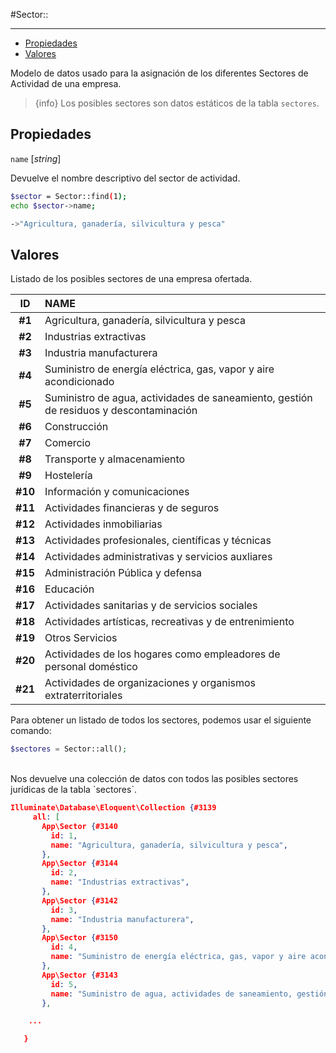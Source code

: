#Sector::

---

- [Propiedades](#propiedades)
- [Valores](#valores)

Modelo de datos usado para la asignación de los diferentes Sectores de Actividad de una empresa.

> {info} Los posibles sectores son datos estáticos de la tabla `sectores`.

<a name="propiedades"></a>

## Propiedades

`name` [_string_]

Devuelve el nombre descriptivo del sector de actividad.

```bash
$sector = Sector::find(1);
echo $sector->name;

->"Agricultura, ganadería, silvicultura y pesca"

```

<a name="valores"></a>

## Valores

Listado de los posibles sectores de una empresa ofertada.

|   ID    | NAME                                                                                   |
| :-----: | :------------------------------------------------------------------------------------- |
| **#1**  | Agricultura, ganadería, silvicultura y pesca                                           |
| **#2**  | Industrias extractivas                                                                 |
| **#3**  | Industria manufacturera                                                                |
| **#4**  | Suministro de energía eléctrica, gas, vapor y aire acondicionado                       |
| **#5**  | Suministro de agua, actividades de saneamiento, gestión de residuos y descontaminación |
| **#6**  | Construcción                                                                           |
| **#7**  | Comercio                                                                               |
| **#8**  | Transporte y almacenamiento                                                            |
| **#9**  | Hostelería                                                                             |
| **#10** | Información y comunicaciones                                                           |
| **#11** | Actividades financieras y de seguros                                                   |
| **#12** | Actividades inmobiliarias                                                              |
| **#13** | Actividades profesionales, científicas y técnicas                                      |
| **#14** | Actividades administrativas y servicios auxliares                                      |
| **#15** | Administración Pública y defensa                                                       |
| **#16** | Educación                                                                              |
| **#17** | Actividades sanitarias y de servicios sociales                                         |
| **#18** | Actividades artísticas, recreativas y de entrenimiento                                 |
| **#19** | Otros Servicios                                                                        |
| **#20** | Actividades de los hogares como empleadores de personal doméstico                      |
| **#21** | Actividades de organizaciones y organismos extraterritoriales                          |

Para obtener un listado de todos los sectores, podemos usar el siguiente comando:

```php
$sectores = Sector::all();
```

<br>
Nos devuelve una colección de datos con todos las posibles sectores jurídicas de la tabla  `sectores`.

```json
Illuminate\Database\Eloquent\Collection {#3139
     all: [
       App\Sector {#3140
         id: 1,
         name: "Agricultura, ganadería, silvicultura y pesca",
       },
       App\Sector {#3144
         id: 2,
         name: "Industrias extractivas",
       },
       App\Sector {#3142
         id: 3,
         name: "Industria manufacturera",
       },
       App\Sector {#3150
         id: 4,
         name: "Suministro de energía eléctrica, gas, vapor y aire acondicionado",
       },
       App\Sector {#3143
         id: 5,
         name: "Suministro de agua, actividades de saneamiento, gestión de residuos y descontaminación",
       },

	...

   }

```
